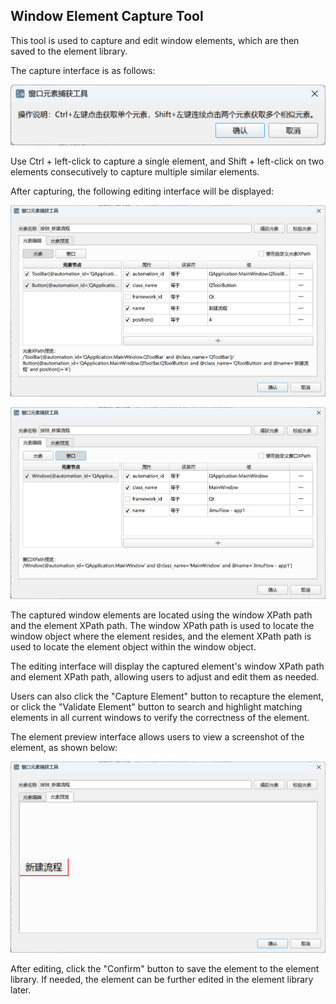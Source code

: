 ## Window Element Capture Tool

This tool is used to capture and edit window elements, which are then saved to the element library.

The capture interface is as follows:

![Capture Element Interface](window_element_capture_tool_start.png)

Use Ctrl + left-click to capture a single element, and Shift + left-click on two elements consecutively to capture multiple similar elements.

After capturing, the following editing interface will be displayed:

![Edit Element XPath Path](window_element_capture_tool_edit_element_path.png)

![Edit Window XPath Path](window_element_capture_tool_edit_window_path.png)

The captured window elements are located using the window XPath path and the element XPath path. 
The window XPath path is used to locate the window object where the element resides,
and the element XPath path is used to locate the element object within the window object.

The editing interface will display the captured element's window XPath path and element XPath path, allowing users to adjust and edit them as needed.

Users can also click the "Capture Element" button to recapture the element, or click the "Validate Element" button to search and highlight matching elements in all current windows to verify the correctness of the element.

The element preview interface allows users to view a screenshot of the element, as shown below:

![Element Preview Interface](window_element_capture_tool_preview.png)

After editing, click the "Confirm" button to save the element to the element library. If needed, the element can be further edited in the element library later.